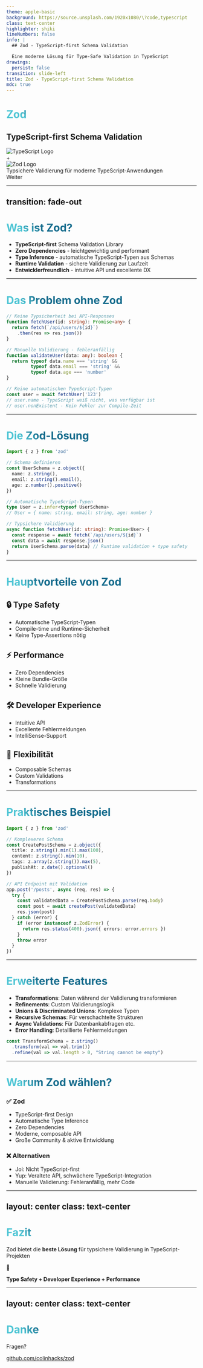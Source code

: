 ```yaml
---
theme: apple-basic
background: https://source.unsplash.com/1920x1080/\?code,typescript
class: text-center
highlighter: shiki
lineNumbers: false
info: |
  ## Zod - TypeScript-first Schema Validation

  Eine moderne Lösung für Type-Safe Validation in TypeScript
drawings:
  persist: false
transition: slide-left
title: Zod - TypeScript-first Schema Validation
mdc: true
---
```


# Zod

## TypeScript-first Schema Validation

<div class="flex items-center justify-center gap-8 my-8">
  <img src="/assets/ts-logo-512.svg" class="w-16 h-16" alt="TypeScript Logo" />
  <div class="text-4xl">+</div>
  <img src="/assets/logo-glow.webp" class="w-16 h-16" alt="Zod Logo" />
</div>

<div class="mt-6">
  Typsichere Validierung für moderne TypeScript-Anwendungen
</div>

<div class="pt-12">
  <span @click="$slidev.nav.next" class="px-2 py-1 rounded cursor-pointer" hover="bg-white bg-opacity-10">
    Weiter <carbon:arrow-right class="inline"/>
  </span>
</div>

<!--
Begrüßung und Einführung:
- Vorstellung: Heute sprechen wir über Zod
- Zielgruppe: TypeScript-Entwickler, die sich mit Validierung beschäftigen
- Dauer: ca. 10-15 Minuten
- Zod ist eine der populärsten Schema-Validation Libraries im TypeScript-Ökosystem
-->

---

transition: fade-out
---

# Was ist Zod?

<v-clicks>

- **TypeScript-first** Schema Validation Library
- **Zero Dependencies** - leichtgewichtig und performant
- **Type Inference** - automatische TypeScript-Typen aus Schemas
- **Runtime Validation** - sichere Validierung zur Laufzeit
- **Entwicklerfreundlich** - intuitive API und excellente DX

</v-clicks>

<!--
Key Points für diese Slide:
- Betone "TypeScript-first" - das ist der Hauptunterschied zu anderen Libraries
- Zero Dependencies erwähnen - wichtig für Bundle-Size
- Type Inference erklären - automatische Typen sind ein Killer-Feature
- Runtime + Compile-time Sicherheit hervorheben
- Frage ans Publikum: "Wer kennt andere Validation Libraries wie Joi oder Yup?"
-->

<style>
h1 {
  background-color: #2B90B6;
  background-image: linear-gradient(45deg, #4EC5D4 10%, #146b8c 20%);
  background-size: 100%;
  -webkit-background-clip: text;
  -moz-background-clip: text;
  -webkit-text-fill-color: transparent;
  -moz-text-fill-color: transparent;
}
</style>

---

# Das Problem ohne Zod

```typescript {all|1-5|7-11|13-17}
// Keine Typsicherheit bei API-Responses
function fetchUser(id: string): Promise<any> {
  return fetch(`/api/users/${id}`)
    .then(res => res.json())
}

// Manuelle Validierung - fehleranfällig
function validateUser(data: any): boolean {
  return typeof data.name === 'string' &&
         typeof data.email === 'string' &&
         typeof data.age === 'number'
}

// Keine automatischen TypeScript-Typen
const user = await fetchUser('123')
// user.name - TypeScript weiß nicht, was verfügbar ist
// user.nonExistent - Kein Fehler zur Compile-Zeit
```

<!--
Probleme hervorheben:
- any-Type überall - keine Typsicherheit
- Manuelle Validierung ist fehleranfällig und mühsam
- Keine automatische Type-Generierung
- Runtime-Fehler sind häufig
- Code-Duplikation zwischen Validation und Types
- Beispiel: "Was passiert wenn die API ein zusätzliches Feld zurückgibt?"
-->

---

# Die Zod-Lösung

```typescript {all|1-6|8-12|14-18}
import { z } from 'zod'

// Schema definieren
const UserSchema = z.object({
  name: z.string(),
  email: z.string().email(),
  age: z.number().positive()
})

// Automatische TypeScript-Typen
type User = z.infer<typeof UserSchema>
// User = { name: string, email: string, age: number }

// Typsichere Validierung
async function fetchUser(id: string): Promise<User> {
  const response = await fetch(`/api/users/${id}`)
  const data = await response.json()
  return UserSchema.parse(data) // Runtime validation + type safety
}
```

<!--
Zod-Vorteile demonstrieren:
- Ein Schema = automatische Types UND Validation
- z.infer<> zeigen - das ist der Magic Moment!
- .parse() wirft Fehler bei ungültigen Daten
- Keine Code-Duplikation mehr
- IntelliSense funktioniert perfekt
- Live-Demo: "Schauen wir uns z.infer in VS Code an"
-->

---

# Hauptvorteile von Zod

<div class="grid grid-cols-2 gap-4">

<div>

## 🔒 **Type Safety**

- Automatische TypeScript-Typen
- Compile-time und Runtime-Sicherheit
- Keine Type-Assertions nötig

## ⚡ **Performance**

- Zero Dependencies
- Kleine Bundle-Größe
- Schnelle Validierung

</div>

<div>

## 🛠️ **Developer Experience**

- Intuitive API
- Excellente Fehlermeldungen
- IntelliSense-Support

## 🔧 **Flexibilität**

- Composable Schemas
- Custom Validations
- Transformations

</div>

</div>

---

# Praktisches Beispiel

```typescript {all|1-8|10-16|18-22}
import { z } from 'zod'

// Komplexeres Schema
const CreatePostSchema = z.object({
  title: z.string().min(1).max(100),
  content: z.string().min(10),
  tags: z.array(z.string()).max(5),
  publishAt: z.date().optional()
})

// API Endpoint mit Validation
app.post('/posts', async (req, res) => {
  try {
    const validatedData = CreatePostSchema.parse(req.body)
    const post = await createPost(validatedData)
    res.json(post)
  } catch (error) {
    if (error instanceof z.ZodError) {
      return res.status(400).json({ errors: error.errors })
    }
    throw error
  }
})
```

---

# Erweiterte Features

<v-clicks>

- **Transformations**: Daten während der Validierung transformieren
- **Refinements**: Custom Validierungslogik
- **Unions & Discriminated Unions**: Komplexe Typen
- **Recursive Schemas**: Für verschachtelte Strukturen
- **Async Validations**: Für Datenbankabfragen etc.
- **Error Handling**: Detaillierte Fehlermeldungen

</v-clicks>

```typescript
const TransformSchema = z.string()
  .transform(val => val.trim())
  .refine(val => val.length > 0, "String cannot be empty")
```

---

# Warum Zod wählen?

<div class="grid grid-cols-1 gap-6">

<v-clicks>

<div class="p-4 border rounded">
  <h3 class="text-green-400">✅ Zod</h3>
  <ul>
    <li>TypeScript-first Design</li>
    <li>Automatische Type Inference</li>
    <li>Zero Dependencies</li>
    <li>Moderne, composable API</li>
    <li>Große Community & aktive Entwicklung</li>
  </ul>
</div>

<div class="p-4 border rounded opacity-60">
  <h3 class="text-gray-400">❌ Alternativen</h3>
  <ul>
    <li>Joi: Nicht TypeScript-first</li>
    <li>Yup: Veraltete API, schwächere TypeScript-Integration</li>
    <li>Manuelle Validierung: Fehleranfällig, mehr Code</li>
  </ul>
</div>

</v-clicks>

</div>

---

layout: center
class: text-center
---

# Fazit

Zod bietet die **beste Lösung** für typsichere Validierung in TypeScript-Projekten

<div class="pt-12">
  <span class="text-6xl">🎯</span>
</div>

**Type Safety + Developer Experience + Performance**

---

layout: center
class: text-center
---

# Danke

Fragen?

<div class="pt-12">
  <a href="https://github.com/colinhacks/zod" target="_blank" alt="Zod GitHub" class="text-xl slidev-icon-btn opacity-50 !border-none !hover:text-white">
    <carbon:logo-github />
  </a>
</div>

[github.com/colinhacks/zod](https://github.com/colinhacks/zod)
